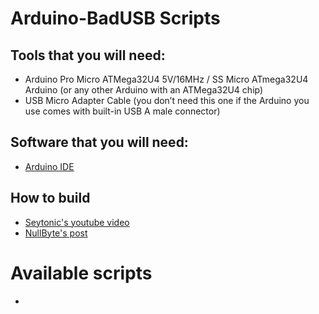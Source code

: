 # Arduino-BadUSB Scripts
## Tools that you will need:
* Arduino Pro Micro ATMega32U4 5V/16MHz / SS Micro ATmega32U4 Arduino (or any other Arduino with an ATMega32U4 chip)
* USB Micro Adapter Cable (you don’t need this one if the Arduino you use comes with built-in USB A male connector)
## Software that you will need:
* [Arduino IDE](https://www.arduino.cc/en/Main/Software)

## How to build
* [Seytonic's youtube video](https://www.youtube.com/watch?v=ksvo1WDYQ7s)
* [NullByte's post](https://null-byte.wonderhowto.com/how-to/make-your-own-bad-usb-0165419/)

# Available scripts
*
